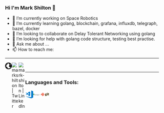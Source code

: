 ### Hi I'm Mark Shilton 👋


- 🔭 I’m currently working on Space Robotics 
- 🌱 I’m currently learning golang, blockchain, grafana, influxdb, telegraph, bazel, docker
- 👯 I’m looking to collaborate on Delay Tolerant Networking using golang
- 🤔 I’m looking for help with golang code structure, testing best practise.
- 💬 Ask me about ...
- 📫 How to reach me: 

---

[<img align="left" alt="markshilton.com" width="22px" src="https://raw.githubusercontent.com/iconic/open-iconic/master/svg/globe.svg" />][website]
[<img align="left" alt="markshilton | Twitter" width="22px" src="https://cdn.jsdelivr.net/npm/simple-icons@v3/icons/twitter.svg" />][twitter]
[<img align="left" alt="mark-shilton | LinkedIn" width="22px" src="https://cdn.jsdelivr.net/npm/simple-icons@v3/icons/linkedin.svg" />][linkedin]

<br />

---

### Languages and Tools:

[<img align="left" alt="Visual Studio Code" width="26px" src="https://raw.githubusercontent.com/github/explore/80688e429a7d4ef2fca1e82350fe8e3517d3494d/topics/visual-studio-code/visual-studio-code.png" />][vscode]
[<img align="left" alt="MongoDB" width="26px" src="https://raw.githubusercontent.com/github/explore/80688e429a7d4ef2fca1e82350fe8e3517d3494d/topics/mongodb/mongodb.png" />][mongodb]
[<img align="left" alt="Git" width="26px" src="https://raw.githubusercontent.com/github/explore/80688e429a7d4ef2fca1e82350fe8e3517d3494d/topics/git/git.png" />][git]

<br />

[website]: https://markshilton.com
[twitter]: https://twitter.com/markshilton
[linkedin]: https://linkedin.com/in/mark-shilton/
[mongodb]: https://www.mongodb.com/
[vscode]: https://code.visualstudio.com/
[git]: https://git-scm.com/

